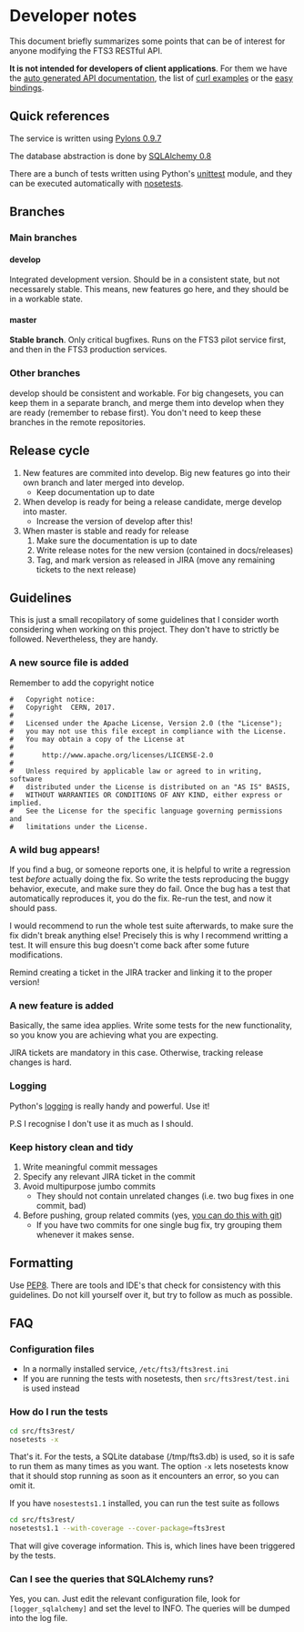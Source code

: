 Developer notes
===============
This document briefly summarizes some points that can be of interest for anyone
modifying the FTS3 RESTful API.

**It is not intended for developers of client applications**. For them we have the
[auto generated API documentation](api.md), the list of [curl examples](api-curl.md) or the [easy bindings](easy/README.md).

Quick references
----------------
The service is written using [Pylons 0.9.7](https://pylons-webframework.readthedocs.org/en/v0.9.7/)

The database abstraction is done by [SQLAlchemy 0.8](http://docs.sqlalchemy.org/en/rel_0_8/)

There are a bunch of tests written using Python's [unittest](https://docs.python.org/2/library/unittest.html) module, and they can be executed
automatically with [nosetests](https://nose.readthedocs.org/en/latest/).

Branches
--------
### Main branches
#### develop
Integrated development version. Should be in a consistent state, but not necessarely stable.
This means, new features go here, and they should be in a workable state.

#### master
__Stable branch__. Only critical bugfixes. Runs on the FTS3 pilot service first, and then
in the FTS3 production services.

### Other branches
develop should be consistent and workable. For big changesets, you can keep them in a
separate branch, and merge them into develop when they are ready (remember to rebase first).
You don't need to keep these branches in the remote repositories.

Release cycle
-------------
1. New features are commited into develop. Big new features go into their own branch and later merged into develop.
    * Keep documentation up to date
2. When develop is ready for being a release candidate, merge develop into master.
    * Increase the version of develop after this!
3. When master is stable and ready for release
    1. Make sure the documentation is up to date
    2. Write release notes for the new version (contained in docs/releases)
    3. Tag, and mark version as released in JIRA (move any remaining tickets to the next release)

Guidelines
----------
This is just a small recopilatory of some guidelines that I consider worth considering when
working on this project.
They don't have to strictly be followed. Nevertheless, they are handy.

### A new source file is added
Remember to add the copyright notice

```
#   Copyright notice:
#   Copyright  CERN, 2017.
#
#   Licensed under the Apache License, Version 2.0 (the "License");
#   you may not use this file except in compliance with the License.
#   You may obtain a copy of the License at
#
#       http://www.apache.org/licenses/LICENSE-2.0
#
#   Unless required by applicable law or agreed to in writing, software
#   distributed under the License is distributed on an "AS IS" BASIS,
#   WITHOUT WARRANTIES OR CONDITIONS OF ANY KIND, either express or implied.
#   See the License for the specific language governing permissions and
#   limitations under the License.
```

### A wild bug appears!
If you find a bug, or someone reports one, it is helpful to write a regression test _before_ actually doing the fix.
So write the tests reproducing the buggy behavior, execute, and make sure they do fail.
Once the bug has a test that automatically reproduces it, you do the fix. Re-run the test, and now it should pass.

I would recommend to run the whole test suite afterwards, to make sure the fix didn't break anything else!
Precisely this is why I recommend writting a test. It will ensure this bug doesn't come back after some future modifications.

Remind creating a ticket in the JIRA tracker and linking it to the proper version!

### A new feature is added
Basically, the same idea applies. Write some tests for the new functionality, so you know you are achieving what you are expecting.

JIRA tickets are mandatory in this case. Otherwise, tracking release changes is hard.

### Logging
Python's [logging](https://docs.python.org/2/library/logging.html) is really handy and powerful. Use it!

P.S I recognise I don't use it as much as I should.

### Keep history clean and tidy
1. Write meaningful commit messages
2. Specify any relevant JIRA ticket in the commit
3. Avoid multipurpose jumbo commits
    * They should not contain unrelated changes (i.e. two bug fixes in one commit, bad)
4. Before pushing, group related commits (yes, [you can do this with git](http://stackoverflow.com/questions/6884022/collapsing-a-group-of-commits-into-one-on-git))
    * If you have two commits for one single bug fix, try grouping them whenever it makes sense.

Formatting
----------
Use [PEP8](https://www.python.org/dev/peps/pep-0008/). There are tools and IDE's that
check for consistency with this guidelines.
Do not kill yourself over it, but try to follow as much as possible.

FAQ
---

### Configuration files
* In a normally installed service, `/etc/fts3/fts3rest.ini`
* If you are running the tests with nosetests, then `src/fts3rest/test.ini` is used instead

### How do I run the tests
```bash
cd src/fts3rest/
nosetests -x
```

That's it. For the tests, a SQLite database (/tmp/fts3.db) is used, so it is safe to run them as many times as you want.
The option `-x` lets nosetests know that it should stop running as soon as it encounters an error, so you can omit it.

If you have `nosestests1.1` installed, you can run the test suite as follows

```bash
cd src/fts3rest/
nosetests1.1 --with-coverage --cover-package=fts3rest
```

That will give coverage information. This is, which lines have been triggered by the tests.

### Can I see the queries that SQLAlchemy runs?
Yes, you can. Just edit the relevant configuration file, look for `[logger_sqlalchemy]` and set the level to INFO.
The queries will be dumped into the log file.
